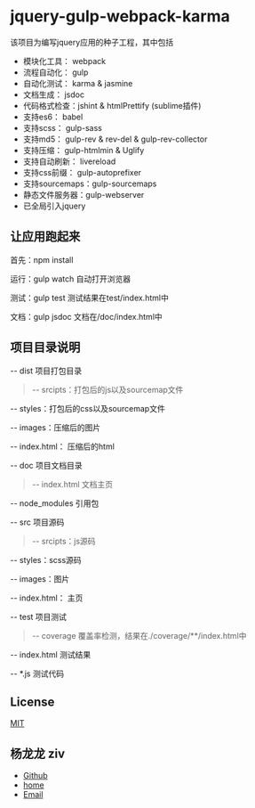 jquery-gulp-webpack-karma
=========================================


该项目为编写jquery应用的种子工程，其中包括

- 模块化工具： webpack
- 流程自动化： gulp
- 自动化测试： karma & jasmine
- 文档生成：   jsdoc
- 代码格式检查：jshint & htmlPrettify (sublime插件)
- 支持es6：    babel
- 支持scss：   gulp-sass
- 支持md5：    gulp-rev & rev-del &  gulp-rev-collector
- 支持压缩：    gulp-htmlmin & Uglify
- 支持自动刷新： livereload
- 支持css前缀： gulp-autoprefixer
- 支持sourcemaps：gulp-sourcemaps
- 静态文件服务器：gulp-webserver  
- 已全局引入jquery

让应用跑起来
-------------------------
首先：npm install 

运行：gulp watch  自动打开浏览器

测试：gulp test   测试结果在test/index.html中

文档：gulp jsdoc  文档在/doc/index.html中

项目目录说明
-------------------------
-- dist 项目打包目录
> -- srcipts：打包后的js以及sourcemap文件

  -- styles：打包后的css以及sourcemap文件

  -- images：压缩后的图片

  -- index.html： 压缩后的html

-- doc 项目文档目录
> -- index.html 文档主页

-- node_modules 引用包

-- src 项目源码
> -- srcipts：js源码

  -- styles：scss源码

  -- images：图片

  -- index.html： 主页


-- test 项目测试
> -- coverage 覆盖率检测，结果在./coverage/**/index.html中

  -- index.html 测试结果
  
  -- *.js 测试代码


License
-------------------------
[MIT]

杨龙龙 ziv
-------------------------
- [Github]
- [home]
- [Email]


[MIT]: http://markdalgleish.mit-license.org
[Github]: https://github.com/yllziv
[home]: http://www.yanglonglong.com
[Email]: me@yanglonglong.com
